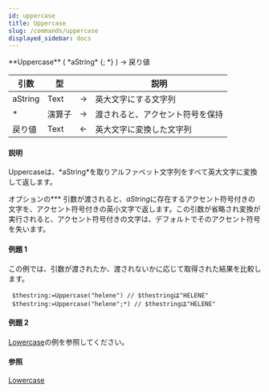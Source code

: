```yaml
---
id: uppercase
title: Uppercase
slug: /commands/uppercase
displayed_sidebar: docs
---
```


<!--REF #_command_.Uppercase.Syntax-->**Uppercase** ( *aString* {; *} ) -> 戻り値<!-- END REF-->
<!--REF #_command_.Uppercase.Params-->
| 引数 | 型 |  | 説明 |
| --- | --- | --- | --- |
| aString | Text | &srarr; | 英大文字にする文字列 |
| * | 演算子 | &srarr; | 渡されると、アクセント符号を保持 |
| 戻り値 | Text | &larr; | 英大文字に変換した文字列 |

<!-- END REF-->

#### 説明 

<!--REF #_command_.Uppercase.Summary-->Uppercaseは、*aString*を取りアルファベット文字列をすべて英大文字に変換して返します。<!-- END REF-->

オプションの*\** 引数が渡されると、*aString*に存在するアクセント符号付きの文字を、アクセント符号付きの英小文字で返します。この引数が省略され変換が実行されると、アクセント符号付きの文字は、デフォルトでそのアクセント符号を失います。

#### 例題 1 

この例では、引数が渡されたか、渡されないかに応じて取得された結果を比較します。

```4d
 $thestring:=Uppercase("helene") // $thestringは"HELENE"
 $thestring:=Uppercase("helene";*) // $thestringは"HELENE"
```

#### 例題 2 

[Lowercase](lowercase.md "Lowercase")の例を参照してください。

#### 参照 

[Lowercase](lowercase.md)  